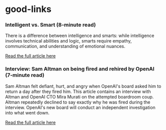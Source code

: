 # good-links

### Intelligent vs. Smart (8-minute read)

There is a difference between intelligence and smarts: while intelligence involves technical abilities and logic, smarts require empathy, communication, and understanding of emotional nuances.

[Read the full article here](https://collabfund.com/blog/intelligent-vs-smart)


### Interview: Sam Altman on being fired and rehired by OpenAI (7-minute read)

Sam Altman felt defiant, hurt, and angry when OpenAI's board asked him to return a day after they fired him. This article contains an interview with Altman and OpenAI CTO Mira Murati on the attempted boardroom coup. Altman repeatedly declined to say exactly why he was fired during the interview. OpenAI's new board will conduct an independent investigation into what went down.

[Read the full article here](https://www.theverge.com/2023/11/29/23982046/sam-altman-interview-openai-ceo-rehired)
